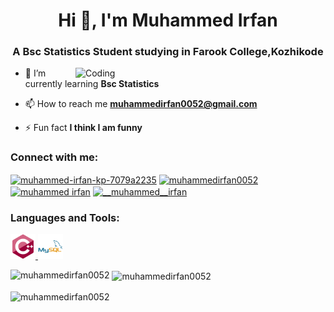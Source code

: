 <h1 align="center">Hi 👋, I'm Muhammed Irfan</h1>
<h3 align="center">A Bsc Statistics Student studying in Farook College,Kozhikode</h3>
<img align="right" alt="Coding" width="400" src="https://cdn.dribbble.com/users/1162077/screenshots/5403918/focus-animation.gif">

- 🌱 I’m currently learning **Bsc Statistics**

- 📫 How to reach me **muhammedirfan0052@gmail.com**

- ⚡ Fun fact **I think I am funny**

<h3 align="left">Connect with me:</h3>
<p align="left">
<a href="https://linkedin.com/in/muhammed-irfan-kp-7079a2235" target="blank"><img align="center" src="https://raw.githubusercontent.com/rahuldkjain/github-profile-readme-generator/master/src/images/icons/Social/linked-in-alt.svg" alt="muhammed-irfan-kp-7079a2235" height="30" width="40" /></a>
<a href="https://kaggle.com/muhammedirfan0052" target="blank"><img align="center" src="https://raw.githubusercontent.com/rahuldkjain/github-profile-readme-generator/master/src/images/icons/Social/kaggle.svg" alt="muhammedirfan0052" height="30" width="40" /></a>
<a href="https://fb.com/muhammed irfan" target="blank"><img align="center" src="https://raw.githubusercontent.com/rahuldkjain/github-profile-readme-generator/master/src/images/icons/Social/facebook.svg" alt="muhammed irfan" height="30" width="40" /></a>
<a href="https://instagram.com/__muhammed__irfan" target="blank"><img align="center" src="https://raw.githubusercontent.com/rahuldkjain/github-profile-readme-generator/master/src/images/icons/Social/instagram.svg" alt="__muhammed__irfan" height="30" width="40" /></a>
</p>

<h3 align="left">Languages and Tools:</h3>
<p align="left"> <a href="https://www.w3schools.com/cpp/" target="_blank" rel="noreferrer"> <img src="https://raw.githubusercontent.com/devicons/devicon/master/icons/cplusplus/cplusplus-original.svg" alt="cplusplus" width="40" height="40"/> </a> <a href="https://www.mysql.com/" target="_blank" rel="noreferrer"> <img src="https://raw.githubusercontent.com/devicons/devicon/master/icons/mysql/mysql-original-wordmark.svg" alt="mysql" width="40" height="40"/> </a> </p>

<p><img align="left" src="https://github-readme-stats.vercel.app/api/top-langs?username=muhammedirfan0052&show_icons=true&locale=en&layout=compact" alt="muhammedirfan0052" /></p>

<p>&nbsp;<img align="center" src="https://github-readme-stats.vercel.app/api?username=muhammedirfan0052&show_icons=true&locale=en" alt="muhammedirfan0052" /></p>

<p><img align="center" src="https://github-readme-streak-stats.herokuapp.com/?user=muhammedirfan0052&" alt="muhammedirfan0052" /></p>

